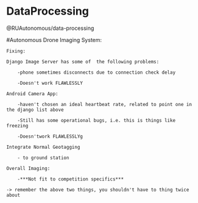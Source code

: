 # DataProcessing

@RUAutonomous/data-processing

#Autonomous Drone Imaging System:


	Fixing: 
	
	Django Image Server has some of  the following problems:
	
		-phone sometimes disconnects due to connection check delay
		
		-Doesn't work FLAWLESSLY
		
	Android Camera App:
	
		-haven't chosen an ideal heartbeat rate, related to point one in the django list above
		
		-Still has some operational bugs, i.e. this is things like freezing
		
		-Doesn'twork FLAWLESSLYg
		
	Integrate Normal Geotagging
		
		- to ground station
	
	Overall Imaging:
	
		-***Not fit to competition specifics***
		
	-> remember the above two things, you shouldn't have to thing twice about
	
	



